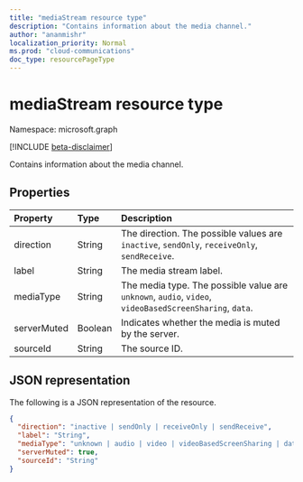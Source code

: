```yaml
---
title: "mediaStream resource type"
description: "Contains information about the media channel."
author: "ananmishr"
localization_priority: Normal
ms.prod: "cloud-communications"
doc_type: resourcePageType
---
```


# mediaStream resource type

Namespace: microsoft.graph

[!INCLUDE [beta-disclaimer](../../includes/beta-disclaimer.md)]

Contains information about the media channel.

## Properties

| Property    | Type    | Description                                                                                                   |
| :---------- | :------ | :------------------------------------------------------------------------------------------------------------ |
| direction   | String  | The direction. The possible values are `inactive`, `sendOnly`, `receiveOnly`, `sendReceive`.                  |
| label       | String  | The media stream label.                                                                                       |
| mediaType   | String  | The media type. The possible value are `unknown`, `audio`, `video`, `videoBasedScreenSharing`, `data`.        |
| serverMuted | Boolean | Indicates whether the media is muted by the server.                                                                          |
| sourceId    | String  | The source ID.                                                                                                |

## JSON representation

The following is a JSON representation of the resource.

<!-- {
  "blockType": "resource",
  "optionalProperties": [
    "serverMuted",
    "label"
  ],
  "@odata.type": "microsoft.graph.mediaStream"
}-->
```json
{
  "direction": "inactive | sendOnly | receiveOnly | sendReceive",
  "label": "String",
  "mediaType": "unknown | audio | video | videoBasedScreenSharing | data",
  "serverMuted": true,
  "sourceId": "String"
}
```

<!-- uuid: 8fcb5dbc-d5aa-4681-8e31-b001d5168d79
2015-10-25 14:57:30 UTC -->
<!--
{
  "type": "#page.annotation",
  "description": "mediaStream resource",
  "keywords": "",
  "section": "documentation",
  "tocPath": "",
  "suppressions": []
}
-->
